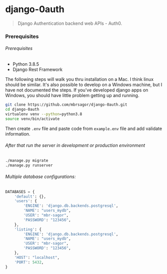 # django-0auth

>Django Authentication backend web APIs - Auth0.


### Prerequisites
###### Prerequisites

- Python 3.8.5
- Django Rest Framework

The following steps will walk you thru installation on a Mac. I think linux should be similar. It's also possible to develop on a Windows machine, but I have not documented the steps. If you've developed django apps on Windows, you should have little problem getting up and running.

```bash
git clone https://github.com/mbrsagor/django-0auth.git
cd django-0auth
virtualenv venv --python=python3.8
source venv/bin/activate
```
Then create `.env` file and paste code from `example.env` file and add validate information.
###### After that run the server in development or production environment

```bash
./manage.py migrate
./manage.py runserver
```

###### Multiple database configurations:
```python
DATABASES = {
    'default': {},
    'users': {
        'ENGINE': 'django.db.backends.postgresql',
        'NAME': "users_mydb",
        'USER': "mbr-sagor",
        'PASSWORD': "123456",
    },
    'listing': {
        'ENGINE': 'django.db.backends.postgresql',
        'NAME': "users_mydb",
        'USER': "mbr-sagor",
        'PASSWORD': "123456",
    },
    'HOST': "localhost",
    'PORT': 5432,
}
```
